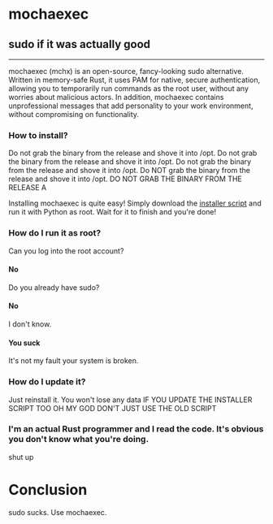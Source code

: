 # mochaexec

## sudo if it was actually good

***

mochaexec (mchx) is an open-source, fancy-looking sudo alternative. Written
in memory-safe Rust, it uses PAM for native, secure authentication, allowing
you to temporarily run commands as the root user, without any worries about
malicious actors. In addition, mochaexec contains unprofessional messages
that add personality to your work environment, without compromising on
functionality.

### How to install?

Do not grab the binary from the release and shove it into /opt. Do not grab
the binary from the release and shove it into /opt. Do not grab the binary
from the release and shove it into /opt. Do NOT grab the binary from the
release and shove it into /opt. DO NOT GRAB THE BINARY FROM THE RELEASE A

Installing mochaexec is quite easy! Simply download the
[installer script](https://raw.githubusercontent.com/Butterroach/mochaexec/refs/heads/master/src/installer.py)
and run it with Python as root. Wait for it to finish and you're done!

### How do I run it as root?

Can you log into the root account?

#### No

Do you already have sudo?

#### No

I don't know.

#### You suck

It's not my fault your system is broken.

### How do I update it?

Just reinstall it. You won't lose any data IF YOU UPDATE THE INSTALLER SCRIPT TOO OH MY GOD DON'T JUST USE THE OLD SCRIPT

### I'm an actual Rust programmer and I read the code. It's obvious you don't know what you're doing.

shut up

# Conclusion

sudo sucks. Use mochaexec.
